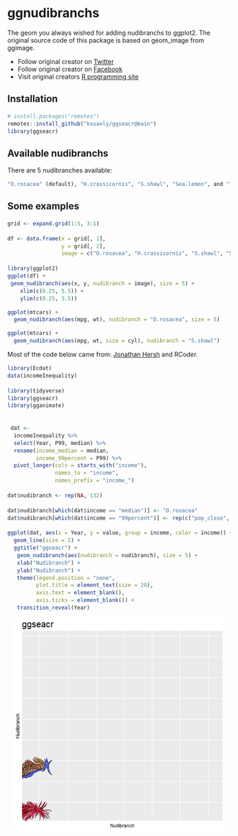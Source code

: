 # ggnudibranchs
The geom you always wished for adding nudibranchs to ggplot2.
The original source code of this package is based on geom_image from ggimage.



+ Follow original creator on [Twitter](https://twitter.com/RCoderWeb)
+ Follow original creator on [Facebook](https://www.facebook.com/RCODERweb)
+ Visit original creators [R programming site](https://r-coder.com/)

## Installation
```r
# install.packages("remotes")
remotes::install_github("kxuanly/ggseacr@main")
library(ggseacr)
```


## Available nudibranchs

There are 5 nudibranches available:

```r
"O.rosacea" (default), "H.crassicornis", "S.shawl", "Sea.lemon", and "T.catalinae".
```

## Some examples

```r
grid <- expand.grid(1:5, 3:1)

df <- data.frame(x = grid[, 1],
                 y = grid[, 2],
                 image = c("O.rosacea", "H.crassicornis", "S.shawl", "Sea.lemon", "T.catalinae"))
                           
library(ggplot2)
ggplot(df) +
 geom_nudibranch(aes(x, y, nudibranch = image), size = 5) +
    xlim(c(0.25, 5.5)) + 
    ylim(c(0.25, 3.5))
```


```r
ggplot(mtcars) +
  geom_nudibranch(aes(mpg, wt), nudibranch = "O.rosacea", size = 5)
```

```r
ggplot(mtcars) +
  geom_nudibranch(aes(mpg, wt, size = cyl), nudibranch = "S.shawl")
```

Most of the code below came from: [Jonathan Hersh](https://twitter.com/DogmaticPrior) and RCoder.

```r
library(Ecdat)
data(incomeInequality)

library(tidyverse)
library(ggseacr)
library(gganimate)


 dat <-
  incomeInequality %>%
  select(Year, P99, median) %>%
  rename(income_median = median,
         income_99percent = P99) %>%
  pivot_longer(cols = starts_with("income"),
               names_to = "income",
               names_prefix = "income_")

dat$nudibranch <- rep(NA, 132)

dat$nudibranch[which(dat$income == "median")] <- "O.rosacea"
dat$nudibranch[which(dat$income == "99percent")] <- rep(c("pop_close", "pop"), 33)

ggplot(dat, aes(x = Year, y = value, group = income, color = income)) +
  geom_line(size = 2) +
  ggtitle("ggseacr") +
   geom_nudibranch(aes(nudibranch = nudibranch), size = 5) +
   xlab("Nudibranch") +
   ylab("Nudibranch") +
   theme(legend.position = "none",
         plot.title = element_text(size = 20),
         axis.text = element_blank(),
         axis.ticks = element_blank()) +
   transition_reveal(Year)

```

<p align="center">
 <img src="https://raw.githubusercontent.com/kxuanly/ggseacr/main/exampleimg/ggseacr-animated-example.gif">
</p>


